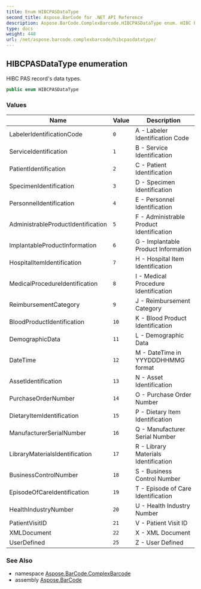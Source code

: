 ```yaml
---
title: Enum HIBCPASDataType
second_title: Aspose.BarCode for .NET API Reference
description: Aspose.BarCode.ComplexBarcode.HIBCPASDataType enum. HIBC PAS records data types
type: docs
weight: 440
url: /net/aspose.barcode.complexbarcode/hibcpasdatatype/
---
```

## HIBCPASDataType enumeration

HIBC PAS record's data types.

```csharp
public enum HIBCPASDataType
```

### Values

| Name | Value | Description |
| --- | --- | --- |
| LabelerIdentificationCode | `0` | A - Labeler Identification Code |
| ServiceIdentification | `1` | B - Service Identification |
| PatientIdentification | `2` | C - Patient Identification |
| SpecimenIdentification | `3` | D - Specimen Identification |
| PersonnelIdentification | `4` | E - Personnel Identification |
| AdministrableProductIdentification | `5` | F - Administrable Product Identification |
| ImplantableProductInformation | `6` | G - Implantable Product Information |
| HospitalItemIdentification | `7` | H - Hospital Item Identification |
| MedicalProcedureIdentification | `8` | I - Medical Procedure Identification |
| ReimbursementCategory | `9` | J - Reimbursement Category |
| BloodProductIdentification | `10` | K - Blood Product Identification |
| DemographicData | `11` | L - Demographic Data |
| DateTime | `12` | M - DateTime in YYYDDDHHMMG format |
| AssetIdentification | `13` | N - Asset Identification |
| PurchaseOrderNumber | `14` | O - Purchase Order Number |
| DietaryItemIdentification | `15` | P - Dietary Item Identification |
| ManufacturerSerialNumber | `16` | Q - Manufacturer Serial Number |
| LibraryMaterialsIdentification | `17` | R - Library Materials Identification |
| BusinessControlNumber | `18` | S - Business Control Number |
| EpisodeOfCareIdentification | `19` | T - Episode of Care Identification |
| HealthIndustryNumber | `20` | U - Health Industry Number |
| PatientVisitID | `21` | V - Patient Visit ID |
| XMLDocument | `22` | X - XML Document |
| UserDefined | `25` | Z - User Defined |

### See Also

* namespace [Aspose.BarCode.ComplexBarcode](../../aspose.barcode.complexbarcode/)
* assembly [Aspose.BarCode](../../)


